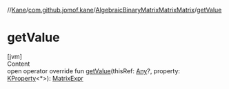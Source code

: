 //[Kane](../../index.md)/[com.github.jomof.kane](../index.md)/[AlgebraicBinaryMatrixMatrixMatrix](index.md)/[getValue](get-value.md)



# getValue  
[jvm]  
Content  
open operator override fun [getValue](get-value.md)(thisRef: [Any](https://kotlinlang.org/api/latest/jvm/stdlib/kotlin/-any/index.html)?, property: [KProperty](https://kotlinlang.org/api/latest/jvm/stdlib/kotlin.reflect/-k-property/index.html)<*>): [MatrixExpr](../-matrix-expr/index.md)  



